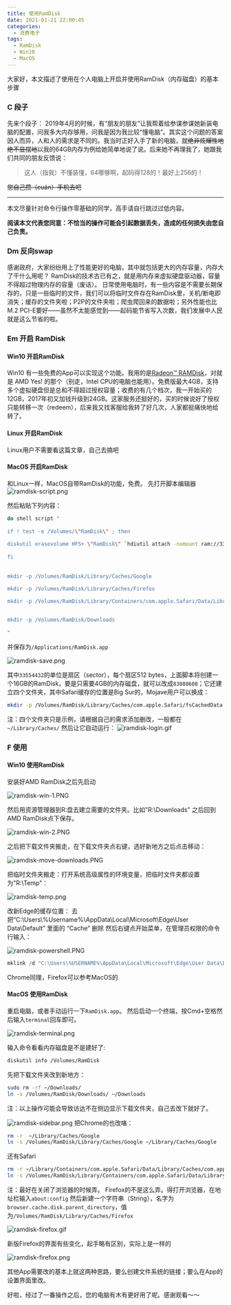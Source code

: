 ```yaml
---
title: 使用RamDisk
date: 2021-01-21 22:00:45
categories:
  - 消费电子
tags:
  - RamDisk
  - Win10
  - MacOS
---
```

大家好，本文描述了使用在个人电脑上开启并使用RamDisk（内存磁盘）的基本步骤

<!-- more -->

### C 段子

先来个段子：
2019年4月的时候，有“朋友的朋友”让我帮着给参谋参谋她新装电脑的配置，问我多大内存够用，问我是因为我比较“懂电脑”。其实这个问题的答案因人而异，人和人的需求是不同的。我当时正好入手了新的电脑，就~~绝非炫耀性地绝不显摆地~~以我的64GB内存为例给她简单地说了说。后来她不再理我了，她跟我们共同的朋友反馈说：
>这人（指我）不懂装懂，64哪够啊，起码得128的！最好上256的！

~~您自己攒（cuán）手机去吧~~

---

本文尽量针对命令行操作零基础的同学，高手请自行跳过过低内容。

**阅读本文代表您同意：不恰当的操作可能会引起数据丢失，造成的任何损失由您自己负责。**

### Dm 反向swap

感谢政府，大家纷纷用上了性能更好的电脑，其中就包括更大的内存容量，内存大了干什么用呢？
RamDisk的技术古已有之，就是用内存来虚拟硬盘驱动器，容量不得超过物理内存的容量（废话）。
日常使用电脑时，有一些内容是不需要长期保存的，只是一些临时的文件，我们可以将临时文件存在RamDisk里，关机/断电即消失；缓存的文件夹啦；P2P的文件夹啦；爬虫爬回来的数据啦；另外性能也比M.2 PCI-E要好——虽然不太能感觉到——起码能节省写入次数，我们发展中人民就是这么节省的啦。

### Em 开启 RamDisk

#### Win10 开启RamDisk

Win10 有一些免费的App可以实现这个功能。我用的是[Radeon™ RAMDisk](http://www.radeonramdisk.com/software_downloads.php)，对就是 AMD Yes! 的那个（别走，Intel CPU的电脑也能用）。免费版最大4GB，支持多个虚拟硬盘但是总和不得超过授权容量；收费的有几个档次，我一开始买的12GB，2017年初又加钱升级到24GB。这家服务还挺好的，买的时候说好了授权只能转移一次（redeem），后来我又找客服给我转了好几次，人家都挺痛快地给转了。

#### Linux 开启RamDisk

Linux用户不需要看这篇文章，自己去搞吧

#### MacOS 开启RamDisk

和Linux一样，MacOS自带RamDisk的功能，免费。
先打开脚本编辑器
![ramdisk-script.png](https://cdn.beijing2b.com/ramdisk-script.png)

然后粘贴下列内容：

```bash
do shell script "
 
if ! test -e /Volumes/\"RamDisk\" ; then
 
diskutil erasevolume HFS+ \"RamDisk\" `hdiutil attach -nomount ram://33554432`
 
fi
 
 
mkdir -p /Volumes/RamDisk/Library/Caches/Google

mkdir -p /Volumes/RamDisk/Library/Caches/Firefox
 
mkdir -p /Volumes/RamDisk/Library/Containers/com.apple.Safari/Data/Library/Caches/com.apple.Safari/


mkdir -p /Volumes/RamDisk/Downloads
 
"
```

并保存为`/Applications/RamDisk.app`

![ramdisk-save.png](https://cdn.beijing2b.com/ramdisk-save.png)

其中`33554432`的单位是扇区（sector），每个扇区512 bytes，上面脚本将创建一个16GB的RamDisk，要是只需要4GB的内存磁盘，就可以改成`83888608`；它还建立四个文件夹，其中Safari缓存的位置是Big Sur的，Mojave用户可以换成：

```bash
mkdir -p /Volumes/RamDisk/Library/Caches/com.apple.Safari/fsCachedData
```

注：四个文件夹只是示例，请根据自己的需求添加删改，一般都在 `~/Library/Caches/`
然后让它自动运行：
![ramdisk-login.gif](https://cdn.beijing2b.com/ramdisk-login.gif)

### F 使用

#### Win10 使用RamDisk

安装好AMD RamDisk之后先启动

![ramdisk-win-1.PNG](https://cdn.beijing2b.com/ramdisk-win-1.PNG)

然后用资源管理器到R:盘去建立需要的文件夹。比如"R:\\Downloads" 之后回到AMD RamDisk点下保存。

![ramdisk-win-2.PNG](https://cdn.beijing2b.com/ramdisk-win-2.PNG)

之后把下载文件夹搬走，在下载文件夹点右键，选好新地方之后点击移动：

![ramdisk-move-downloads.PNG](https://cdn.beijing2b.com/ramdisk-move-downloads.PNG)

把临时文件夹搬走：打开系统高级属性的环境变量，把临时文件夹都设置为"R:\\Temp"：

![ramdisk-temp.png](https://cdn.beijing2b.com/ramdisk-temp.png)

改新Edge的缓存位置：
去把“C:\Users\\%Username%\\AppData\\Local\\Microsoft\\Edge\\User Data\\Default” 里面的 “Cache” 删除
然后右键点开始菜单，在管理员权限的命令行输入：

![ramdisk-powershell.PNG](https://cdn.beijing2b.com/ramdisk-powershell.PNG)

```powershell
mklink /d "C:\Users\%USERNAME%\AppData\Local\Microsoft\Edge\User Data\Default\Cache" "R:\EdgeCache"
```

Chrome同理，Firefox可以参考MacOS的

#### MacOS 使用RamDisk

重启电脑，或者手动运行一下`RamDisk.app`。
然后启动一个终端，按Cmd+空格然后输入`terminal`回车即可。

![ramdisk-terminal.png](https://cdn.beijing2b.com/ramdisk-terminal.png)

输入命令看看内存磁盘是不是建好了:

```bash
diskutil info /Volumes/RamDisk
```

先把下载文件夹改到新地方：

```bash
sudo rm -rf ~/Downloads/
ln -s /Volumes/RamDisk/Downloads/ ~/Downloads
```

注：以上操作可能会导致访达不在侧边显示下载文件夹，自己去改下就好了。

![ramdisk-sidebar.png](https://cdn.beijing2b.com/ramdisk-sidebar.png)
把Chrome的也改咯：

```bash
rm -r  ~/Library/Caches/Google
ln -s /Volumes/RamDisk/Library/Caches/Google ~/Library/Caches/Google
```

还有Safari

```bash
rm -r ~/Library/Containers/com.apple.Safari/Data/Library/Caches/com.apple.Safari
ln -s /Volumes/RamDisk/Library/Containers/com.apple.Safari/Data/Library/Caches/com.apple.Safari ~/Library/Containers/com.apple.Safari/Data/Library/Caches/com.apple.Safari
```

注：最好在关闭了浏览器的时候弄。
Firefox的不是这么弄。得打开浏览器，在地址栏输入`about:config`
然后新建一个字符串（String），名字为`browser.cache.disk.parent_directory`，值为`/Volumes/RamDisk/Library/Caches/Firefox`

![ramdisk-firefox.gif](https://cdn.beijing2b.com/ramdisk-firefox.gif)

新版Firefox的界面有些变化，起手略有区别，实际上是一样的

![ramdisk-firefox.png](https://cdn.beijing2b.com/ramdisk-firefox.png)

其他App需要改的基本上就这两种思路，要么创建文件系统的链接；要么在App的设置界面里改。

好啦，经过了一番操作之后，您的电脑有木有更好用了呢。感谢观看～～
